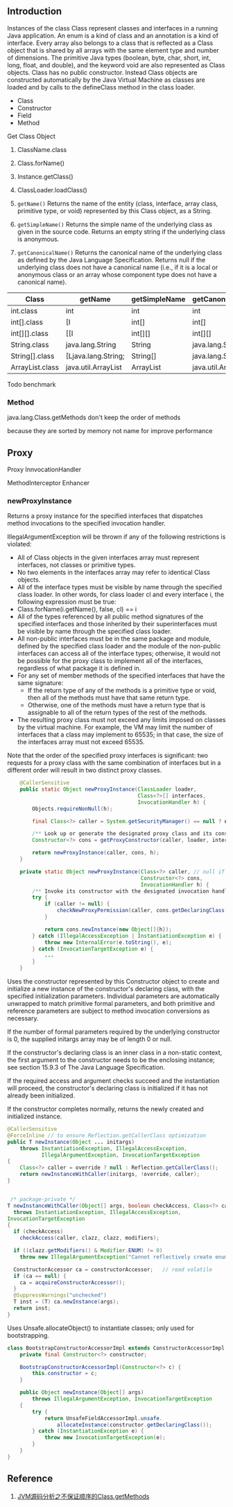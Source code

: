 

## Introduction

Instances of the class Class represent classes and interfaces in a running Java application. An enum is a kind of class and an annotation is a kind of interface. Every array also belongs to a class that is reflected as a Class object that is shared by all arrays with the same element type and number of dimensions. The primitive Java types (boolean, byte, char, short, int, long, float, and double), and the keyword void are also represented as Class objects.
Class has no public constructor. Instead Class objects are constructed automatically by the Java Virtual Machine as classes are loaded and by calls to the defineClass method in the class loader.

- Class
- Constructor
- Field
- Method



Get Class Object

1. ClassName.class
2. Class.forName()
3. Instance.getClass()
4. ClassLoader.loadClass()



1. `getName()` Returns the name of the entity (class, interface, array class, primitive type, or void) represented by this Class object, as a String.
2. `getSimpleName()` Returns the simple name of the underlying class as given in the source code. Returns an empty string if the underlying class is anonymous.
3. `getCanonicalName()` Returns the canonical name of the underlying class as defined by the Java Language Specification. Returns null if the underlying class does not have a canonical name (i.e., if it is a local or anonymous class or an array whose component type does not have a canonical name).


| Class           | getName             | getSimpleName | getCanonicalName    |
| --------------- | ------------------- | ------------- | ------------------- |
| int.class       | int                 | int           | int                 |
| int[].class     | [I                  | int[]         | int[]               |
| int[][].class   | [[I                 | int[][]       | int[][]             |
| String.class    | java.lang.String    | String        | java.lang.String    |
| String[].class  | [Ljava.lang.String; | String[]      | java.lang.String[]  |
| ArrayList.class | java.util.ArrayList | ArrayList     | java.util.ArrayList |



Todo benchmark



### Method

java.lang.Class.getMethods don't keep the order of methods

because they are sorted by memory not name for improve performance





## Proxy

Proxy InnvocationHandler

MethodInterceptor Enhancer



### newProxyInstance

Returns a proxy instance for the specified interfaces that dispatches method invocations to the specified invocation handler.

IllegalArgumentException will be thrown if any of the following restrictions is violated:
- All of Class objects in the given interfaces array must represent interfaces, not classes or primitive types.
- No two elements in the interfaces array may refer to identical Class objects.
- All of the interface types must be visible by name through the specified class loader. In other words, for class loader cl and every interface i, the following expression must be true:
- Class.forName(i.getName(), false, cl) == i
- All of the types referenced by all public method signatures of the specified interfaces and those inherited by their superinterfaces must be visible by name through the specified class loader.
- All non-public interfaces must be in the same package and module, defined by the specified class loader and the module of the non-public interfaces can access all of the interface types; otherwise, it would not be possible for the proxy class to implement all of the interfaces, regardless of what package it is defined in.
- For any set of member methods of the specified interfaces that have the same signature:
    - If the return type of any of the methods is a primitive type or void, then all of the methods must have that same return type.
    - Otherwise, one of the methods must have a return type that is assignable to all of the return types of the rest of the methods.
- The resulting proxy class must not exceed any limits imposed on classes by the virtual machine. For example, the VM may limit the number of interfaces that a class may implement to 65535; in that case, the size of the interfaces array must not exceed 65535.

Note that the order of the specified proxy interfaces is significant: two requests for a proxy class with the same combination of interfaces but in a different order will result in two distinct proxy classes.

```java
    @CallerSensitive
    public static Object newProxyInstance(ClassLoader loader,
                                          Class<?>[] interfaces,
                                          InvocationHandler h) {
        Objects.requireNonNull(h);

        final Class<?> caller = System.getSecurityManager() == null ? null : Reflection.getCallerClass();

        /** Look up or generate the designated proxy class and its constructor. */
        Constructor<?> cons = getProxyConstructor(caller, loader, interfaces);

        return newProxyInstance(caller, cons, h);
    }

    private static Object newProxyInstance(Class<?> caller, // null if no SecurityManager
                                           Constructor<?> cons,
                                           InvocationHandler h) {
        /** Invoke its constructor with the designated invocation handler. */
        try {
            if (caller != null) {
                checkNewProxyPermission(caller, cons.getDeclaringClass());
            }

            return cons.newInstance(new Object[]{h});
        } catch (IllegalAccessException | InstantiationException e) {
            throw new InternalError(e.toString(), e);
        } catch (InvocationTargetException e) {
            ...
        }
    }
```


Uses the constructor represented by this Constructor object to create and initialize a new instance of the constructor's declaring class, with the specified initialization parameters. Individual parameters are automatically unwrapped to match primitive formal parameters, and both primitive and reference parameters are subject to method invocation conversions as necessary.

If the number of formal parameters required by the underlying constructor is 0, the supplied initargs array may be of length 0 or null.

If the constructor's declaring class is an inner class in a non-static context, the first argument to the constructor needs to be the enclosing instance; see section 15.9.3 of The Java Language Specification.

If the required access and argument checks succeed and the instantiation will proceed, the constructor's declaring class is initialized if it has not already been initialized.

If the constructor completes normally, returns the newly created and initialized instance.


```java
@CallerSensitive
@ForceInline // to ensure Reflection.getCallerClass optimization
public T newInstance(Object ... initargs)
    throws InstantiationException, IllegalAccessException,
           IllegalArgumentException, InvocationTargetException
{
    Class<?> caller = override ? null : Reflection.getCallerClass();
    return newInstanceWithCaller(initargs, !override, caller);
}
```




```java

 /* package-private */
T newInstanceWithCaller(Object[] args, boolean checkAccess, Class<?> caller)
  throws InstantiationException, IllegalAccessException,
InvocationTargetException
{
  if (checkAccess)
    checkAccess(caller, clazz, clazz, modifiers);

  if ((clazz.getModifiers() & Modifier.ENUM) != 0)
    throw new IllegalArgumentException("Cannot reflectively create enum objects");

  ConstructorAccessor ca = constructorAccessor;   // read volatile
  if (ca == null) {
    ca = acquireConstructorAccessor();
  }
  @SuppressWarnings("unchecked")
  T inst = (T) ca.newInstance(args);
  return inst;
}
```

Uses Unsafe.allocateObject() to instantiate classes; only used for bootstrapping.

```java
class BootstrapConstructorAccessorImpl extends ConstructorAccessorImpl {
    private final Constructor<?> constructor;

    BootstrapConstructorAccessorImpl(Constructor<?> c) {
        this.constructor = c;
    }

    public Object newInstance(Object[] args)
        throws IllegalArgumentException, InvocationTargetException
    {
        try {
            return UnsafeFieldAccessorImpl.unsafe.
                allocateInstance(constructor.getDeclaringClass());
        } catch (InstantiationException e) {
            throw new InvocationTargetException(e);
        }
    }
}
```



## Reference

1. [JVM源码分析之不保证顺序的Class.getMethods](http://lovestblog.cn/blog/2016/11/02/class-getmethods/)